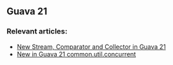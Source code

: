 ## Guava 21

### Relevant articles:

- [New Stream, Comparator and Collector in Guava 21](http://www.baeldung.com/guava-21-new)
- [New in Guava 21 common.util.concurrent](http://www.baeldung.com/guava-21-util-concurrent)
